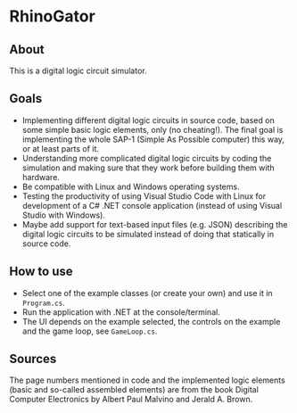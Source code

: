 # RhinoGator

## About
This is a digital logic circuit simulator.

## Goals
- Implementing different digital logic circuits in source code, based on some simple basic logic elements, only (no cheating!). The final goal is implementing the whole SAP-1 (Simple As Possible computer) this way, or at least parts of it.
- Understanding more complicated digital logic circuits by coding the simulation and making sure that they work before building them with hardware.
- Be compatible with Linux and Windows operating systems.
- Testing the productivity of using Visual Studio Code with Linux for development of a C# .NET console application (instead of using Visual Studio with Windows).
- Maybe add support for text-based input files (e.g. JSON) describing the digital logic circuits to be simulated instead of doing that statically in source code.

## How to use
- Select one of the example classes (or create your own) and use it in `Program.cs`.
- Run the application with .NET at the console/terminal.
- The UI depends on the example selected, the controls on the example and the game loop, see `GameLoop.cs`.

## Sources

The page numbers mentioned in code and the implemented logic elements (basic and so-called assembled elements) are from the book Digital Computer Electronics by Albert Paul Malvino and Jerald A. Brown.
